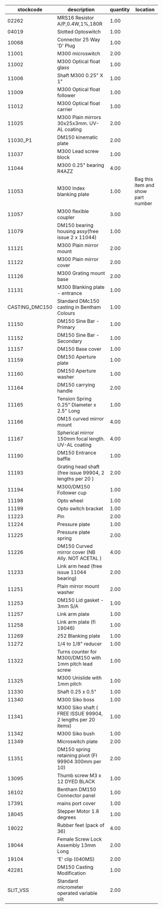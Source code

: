 |stockcode|description|quantity|location|
|---------|-----------|--------|--------|
|02262|MRS16 Resistor A/P,0.4W,1%,180R|1.00||
|04019|Slotted Optoswitch|1.00||
|10068|Connector 25 Way 'D' Plug|1.00||
|11001|M300 microswitch|2.00||
|11002|M300 Optical float glass|1.00||
|11006|Shaft M300 0.25" X 1"|1.00||
|11009|M300 Optical float follower|1.00||
|11012|M300 Optical float carrier|1.00||
|11025|M300 Plain mirrors 30x25x3mm.  UV-AL coating|2.00||
|11030_P1|DM150 kinematic plate|2.00||
|11037|M300 Lead screw block|1.00||
|11044|M300 0.25" bearing R4AZZ|4.00||
|11053|M300 Index blanking plate|1.00|Bag this item and show part number|
|11057|M300 flexible coupler|3.00||
|11079|DM150 bearing housing assy(free issue 2 x 11044)|1.00||
|11121|M300 Plain mirror mount|2.00||
|11122|M300 Plain mirror cover|2.00||
|11126|M300 Grating mount base|2.00||
|11131|M300 Blanking plate - entrance|1.00||
|CASTING_DMC150|Standard DMc150 casting in Bentham Colours|1.00||
|11150|DM150 Sine Bar - Primary|1.00||
|11152|DM150 Sine Bar - Secondary|1.00||
|11157|DM150 Base cover|1.00||
|11159|DM150 Aperture plate|1.00||
|11160|DM150 Aperture washer|1.00||
|11164|DM150 carrying handle|2.00||
|11165|Tension Spring 0.25" Diameter x 2.5" Long|1.00||
|11166|DM15 curved mirror mount|4.00||
|11167|Spherical mirror 150mm focal length.  UV-AL coating|4.00||
|11190|DM150 Entrance baffle|1.00||
|11193|Grating head shaft (free issue 99904, 2 lengths per 20 )|2.00||
|11194|M300/DM150 Follower cup|1.00||
|11198|Opto wheel|1.00||
|11199|Opto switch bracket|1.00||
|11223|Pin|2.00||
|11224|Pressure plate|1.00||
|11225|Pressure plate spring|2.00||
|11226|DM150 Curved mirror cover (NB Ally. NOT ACETAL )|4.00||
|11233|Link arm head (free issue 11044 bearing)|2.00||
|11251|Plain mirror mount washer|2.00||
|11253|DM150 Lid gasket - 3mm S/A|1.00||
|11257|Link arm plate|1.00||
|11258|Link arm plate (fi 19046)|1.00||
|11269|252 Blanking plate|1.00||
|11272|1/4 to 1/8" reducer|1.00||
|11322|Turns counter for M300/DM150 with 1mm pitch lead screw|1.00||
|11325|M300 Unislide with 1mm pitch|1.00||
|11330|Shaft 0.25 x 0.5"|1.00||
|11340|M300 Siko boss|1.00||
|11341|M300 Siko shaft ( FREE  ISSUE 99904, 2 lengths per 20 items)|1.00||
|11342|M300 Siko bush|1.00||
|11349|Microswitch plate|2.00||
|11351|DM150 spring retaining pivot (FI 99904 300mm per 10)|2.00||
|13095|Thumb screw M3 x 12 DYED BLACK|1.00||
|16102|Bentham DM150 Connector panel|1.00||
|17391|mains port cover|1.00||
|18045|Stepper Motor 1.8 degrees|1.00||
|19022|Rubber feet (pack of 36)|4.00||
|19044|Female Screw Lock Assembly 13mm Long|2.00||
|19104|'E' clip (040MS)|2.00||
|42281|DM150 Casting Modification|1.00||
|SLIT_VSS|Standard micrometer operated variable slit|2.00||

